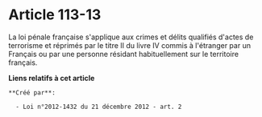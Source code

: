 # Article 113-13

La loi pénale française s'applique aux crimes et délits qualifiés d'actes de terrorisme et réprimés par le titre II du livre
IV commis à l'étranger par un Français ou par une personne résidant habituellement sur le territoire français.

**Liens relatifs à cet article**

	**Créé par**:

	  - Loi n°2012-1432 du 21 décembre 2012 - art. 2
